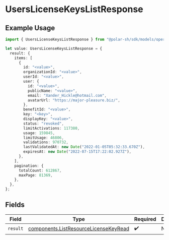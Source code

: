 # UsersLicenseKeysListResponse

## Example Usage

```typescript
import { UsersLicenseKeysListResponse } from "@polar-sh/sdk/models/operations";

let value: UsersLicenseKeysListResponse = {
  result: {
    items: [
      {
        id: "<value>",
        organizationId: "<value>",
        userId: "<value>",
        user: {
          id: "<value>",
          publicName: "<value>",
          email: "Xander_Hickle@hotmail.com",
          avatarUrl: "https://major-pleasure.biz/",
        },
        benefitId: "<value>",
        key: "<key>",
        displayKey: "<value>",
        status: "revoked",
        limitActivations: 117380,
        usage: 159845,
        limitUsage: 46806,
        validations: 970732,
        lastValidatedAt: new Date("2022-01-05T05:32:33.670Z"),
        expiresAt: new Date("2022-07-15T17:22:02.927Z"),
      },
    ],
    pagination: {
      totalCount: 612867,
      maxPage: 81369,
    },
  },
};
```

## Fields

| Field                                                                                          | Type                                                                                           | Required                                                                                       | Description                                                                                    |
| ---------------------------------------------------------------------------------------------- | ---------------------------------------------------------------------------------------------- | ---------------------------------------------------------------------------------------------- | ---------------------------------------------------------------------------------------------- |
| `result`                                                                                       | [components.ListResourceLicenseKeyRead](../../models/components/listresourcelicensekeyread.md) | :heavy_check_mark:                                                                             | N/A                                                                                            |